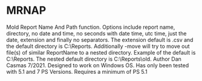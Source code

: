 # MRNAP
Mold Report Name And Path function. Options include report name, directory, no date and time, no seconds with date time, utc time, just the date, extension and finally no separators. The extension default is .csv and the default directory is C:\Reports. Additionally -move will try to move out file(s) of similar ReportName to a nested directory. Example of the default is C:\Reports. The nested default directory is C:\Reports\old. Author Dan Casmas 7/2021. Designed to work on Windows OS. Has only been tested with 5.1 and 7 PS Versions. Requires a minimum of PS 5.1

